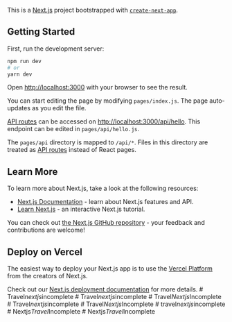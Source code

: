 This is a [Next.js](https://nextjs.org/) project bootstrapped with [`create-next-app`](https://github.com/vercel/next.js/tree/canary/packages/create-next-app).

## Getting Started

First, run the development server:

```bash
npm run dev
# or
yarn dev
```

Open [http://localhost:3000](http://localhost:3000) with your browser to see the result.

You can start editing the page by modifying `pages/index.js`. The page auto-updates as you edit the file.

[API routes](https://nextjs.org/docs/api-routes/introduction) can be accessed on [http://localhost:3000/api/hello](http://localhost:3000/api/hello). This endpoint can be edited in `pages/api/hello.js`.

The `pages/api` directory is mapped to `/api/*`. Files in this directory are treated as [API routes](https://nextjs.org/docs/api-routes/introduction) instead of React pages.

## Learn More

To learn more about Next.js, take a look at the following resources:

- [Next.js Documentation](https://nextjs.org/docs) - learn about Next.js features and API.
- [Learn Next.js](https://nextjs.org/learn) - an interactive Next.js tutorial.

You can check out [the Next.js GitHub repository](https://github.com/vercel/next.js/) - your feedback and contributions are welcome!

## Deploy on Vercel

The easiest way to deploy your Next.js app is to use the [Vercel Platform](https://vercel.com/new?utm_medium=default-template&filter=next.js&utm_source=create-next-app&utm_campaign=create-next-app-readme) from the creators of Next.js.

Check out our [Next.js deployment documentation](https://nextjs.org/docs/deployment) for more details.
#   T r a v e l _ n e x t j s _ i n c o m p l e t e  
 #   T r a v e l _ n e x t j s _ i n c o m p l e t e  
 #   T r a v e l _ N e x t j s _ I n c o m p l e t e  
 #   T r a v e l _ n e x t j s _ i n c o m p l e t e  
 #   T r a v e l _ N e x t j s _ I n c o m p l e t e  
 #   t r a v e l _ n e x t j s _ i n c o m p l e t e  
 #   N e x t j s _ T r a v e l _ I n c o m p l e t e  
 #   N e x t j s _ T r a v e l _ I n c o m p l e t e  
 